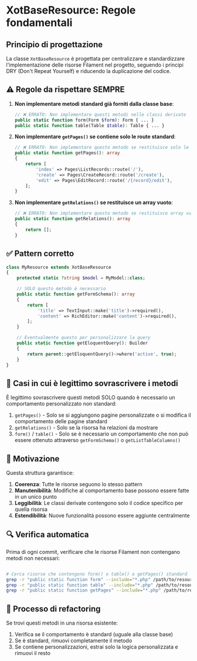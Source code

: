 # XotBaseResource: Regole fondamentali

## Principio di progettazione

La classe `XotBaseResource` è progettata per centralizzare e standardizzare l'implementazione delle risorse Filament nel progetto, seguendo i principi DRY (Don't Repeat Yourself) e riducendo la duplicazione del codice.

## ⚠️ Regole da rispettare SEMPRE

1. **Non implementare metodi standard già forniti dalla classe base**:

   ```php
   // ❌ ERRATO: Non implementare questi metodi nelle classi derivate
   public static function form(Form $form): Form { ... }
   public static function table(Table $table): Table { ... }
   ```

2. **Non implementare `getPages()` se contiene solo le route standard**:

   ```php
   // ❌ ERRATO: Non implementare questo metodo se restituisce solo le pagine standard
   public static function getPages(): array
   {
       return [
           'index' => Pages\ListRecords::route('/'),
           'create' => Pages\CreateRecord::route('/create'),
           'edit' => Pages\EditRecord::route('/{record}/edit'),
       ];
   }
   ```

3. **Non implementare `getRelations()` se restituisce un array vuoto**:

   ```php
   // ❌ ERRATO: Non implementare questo metodo se restituisce array vuoto
   public static function getRelations(): array
   {
       return [];
   }
   ```

## ✅ Pattern corretto

```php
class MyResource extends XotBaseResource
{
    protected static ?string $model = MyModel::class;

    // SOLO questo metodo è necessario
    public static function getFormSchema(): array
    {
        return [
            'title' => TextInput::make('title')->required(),
            'content' => RichEditor::make('content')->required(),
        ];
    }

    // Eventualmente questo per personalizzare la query
    public static function getEloquentQuery(): Builder
    {
        return parent::getEloquentQuery()->where('active', true);
    }
}
```

## 🔄 Casi in cui è legittimo sovrascrivere i metodi

È legittimo sovrascrivere questi metodi SOLO quando è necessario un comportamento personalizzato non standard:

1. `getPages()` - Solo se si aggiungono pagine personalizzate o si modifica il comportamento delle pagine standard
2. `getRelations()` - Solo se la risorsa ha relazioni da mostrare
3. `form()` / `table()` - Solo se è necessario un comportamento che non può essere ottenuto attraverso `getFormSchema()` o `getListTableColumns()`

## 🧠 Motivazione

Questa struttura garantisce:

1. **Coerenza**: Tutte le risorse seguono lo stesso pattern
2. **Manutenibilità**: Modifiche al comportamento base possono essere fatte in un unico punto
3. **Leggibilità**: Le classi derivate contengono solo il codice specifico per quella risorsa
4. **Estendibilità**: Nuove funzionalità possono essere aggiunte centralmente

## 🔍 Verifica automatica

Prima di ogni commit, verificare che le risorse Filament non contengano metodi non necessari:

```bash

# Cerca risorse che contengono form() o table() o getPages() standard
grep -r "public static function form" --include="*.php" /path/to/resources
grep -r "public static function table" --include="*.php" /path/to/resources
grep -r "public static function getPages" --include="*.php" /path/to/resources
```

## 🔄 Processo di refactoring

Se trovi questi metodi in una risorsa esistente:

1. Verifica se il comportamento è standard (uguale alla classe base)
2. Se è standard, rimuovi completamente il metodo
3. Se contiene personalizzazioni, estrai solo la logica personalizzata e rimuovi il resto
